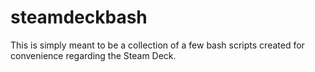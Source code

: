 # steamdeckbash
This is simply meant to be a collection of a few bash scripts created for convenience regarding the Steam Deck.
